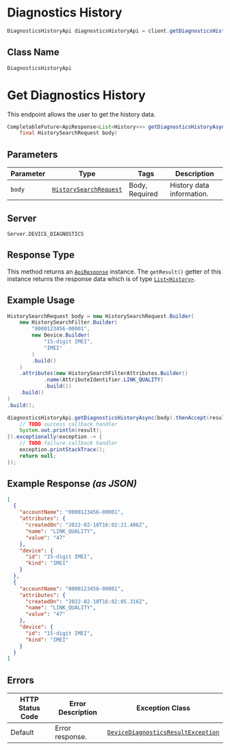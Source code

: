 # Diagnostics History

```java
DiagnosticsHistoryApi diagnosticsHistoryApi = client.getDiagnosticsHistoryApi();
```

## Class Name

`DiagnosticsHistoryApi`


# Get Diagnostics History

This endpoint allows the user to get the history data.

```java
CompletableFuture<ApiResponse<List<History>>> getDiagnosticsHistoryAsync(
    final HistorySearchRequest body)
```

## Parameters

| Parameter | Type | Tags | Description |
|  --- | --- | --- | --- |
| `body` | [`HistorySearchRequest`](../../doc/models/history-search-request.md) | Body, Required | History data information. |

## Server

`Server.DEVICE_DIAGNOSTICS`

## Response Type

This method returns an [`ApiResponse`](../../doc/api-response.md) instance. The `getResult()` getter of this instance returns the response data which is of type [`List<History>`](../../doc/models/history.md).

## Example Usage

```java
HistorySearchRequest body = new HistorySearchRequest.Builder(
    new HistorySearchFilter.Builder(
        "0000123456-00001",
        new Device.Builder(
            "15-digit IMEI",
            "IMEI"
        )
        .build()
    )
    .attributes(new HistorySearchFilterAttributes.Builder()
            .name(AttributeIdentifier.LINK_QUALITY)
            .build())
    .build()
)
.build();

diagnosticsHistoryApi.getDiagnosticsHistoryAsync(body).thenAccept(result -> {
    // TODO success callback handler
    System.out.println(result);
}).exceptionally(exception -> {
    // TODO failure callback handler
    exception.printStackTrace();
    return null;
});
```

## Example Response *(as JSON)*

```json
[
  {
    "accountName": "0000123456-00001",
    "attributes": {
      "createdOn": "2022-02-10T16:02:21.406Z",
      "name": "LINK_QUALITY",
      "value": "47"
    },
    "device": {
      "id": "15-digit IMEI",
      "kind": "IMEI"
    }
  },
  {
    "accountName": "0000123456-00001",
    "attributes": {
      "createdOn": "2022-02-10T16:02:05.316Z",
      "name": "LINK_QUALITY",
      "value": "47"
    },
    "device": {
      "id": "15-digit IMEI",
      "kind": "IMEI"
    }
  }
]
```

## Errors

| HTTP Status Code | Error Description | Exception Class |
|  --- | --- | --- |
| Default | Error response. | [`DeviceDiagnosticsResultException`](../../doc/models/device-diagnostics-result-exception.md) |

